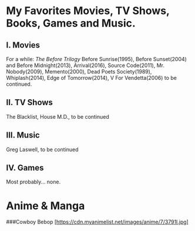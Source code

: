 # My Favorites Movies, TV Shows, Books, Games and Music.


## I. Movies
For a while: *The Before Trilogy* Before Sunrise(1995), Before Sunset(2004) and Before Midnight(2013), Arrival(2016), Source Code(2011), Mr. Nobody(2009), Memento(2000), Dead Poets Society(1989), Whiplash(2014), Edge of Tomorrow(2014), V For Vendetta(2006) to be continued.

## II. TV Shows
The Blacklist, House M.D., to be continued

## III. Music
Greg Laswell, to be continued

## IV. Games
Most probably... none.



# Anime & Manga

###Cowboy Bebop
[https://cdn.myanimelist.net/images/anime/7/3791l.jpg]
